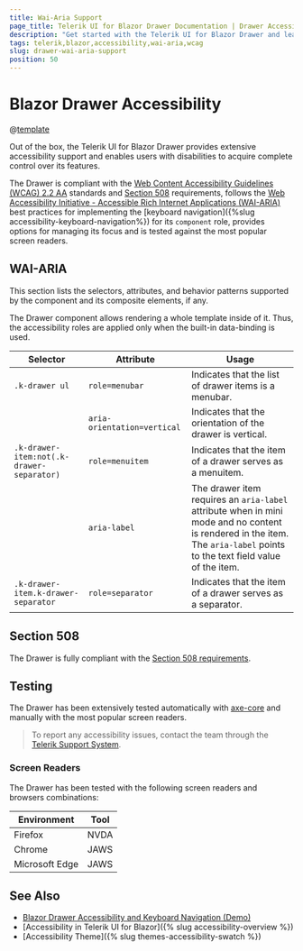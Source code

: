 ```yaml
---
title: Wai-Aria Support
page_title: Telerik UI for Blazor Drawer Documentation | Drawer Accessibility
description: "Get started with the Telerik UI for Blazor Drawer and learn about its accessibility support for WAI-ARIA, Section 508, and WCAG 2.2."
tags: telerik,blazor,accessibility,wai-aria,wcag
slug: drawer-wai-aria-support 
position: 50 
---
```


# Blazor Drawer Accessibility

@[template](/_contentTemplates/common/parameters-table-styles.md#table-layout)



Out of the box, the Telerik UI for Blazor Drawer provides extensive accessibility support and enables users with disabilities to acquire complete control over its features.


The Drawer is compliant with the [Web Content Accessibility Guidelines (WCAG) 2.2 AA](https://www.w3.org/TR/WCAG22/) standards and [Section 508](https://www.section508.gov/) requirements, follows the [Web Accessibility Initiative - Accessible Rich Internet Applications (WAI-ARIA)](https://www.w3.org/WAI/ARIA/apg/) best practices for implementing the [keyboard navigation]({%slug accessibility-keyboard-navigation%}) for its `component` role, provides options for managing its focus and is tested against the most popular screen readers.

## WAI-ARIA


This section lists the selectors, attributes, and behavior patterns supported by the component and its composite elements, if any.


The Drawer component allows rendering a whole template inside of it. Thus, the accessibility roles are applied only when the built-in data-binding is used.

| Selector | Attribute | Usage |
| -------- | --------- | ----- |
| `.k-drawer ul` | `role=menubar` | Indicates that the list of drawer items is a menubar. |
|  | `aria-orientation=vertical` | Indicates that the orientation of the drawer is vertical. |
| `.k-drawer-item:not(.k-drawer-separator)` | `role=menuitem` | Indicates that the item of a drawer serves as a menuitem. |
|  | `aria-label` | The drawer item requires an `aria-label` attribute when in mini mode and no content is rendered in the item. The `aria-label` points to the text field value of the item. |
| `.k-drawer-item.k-drawer-separator` | `role=separator` | Indicates that the item of a drawer serves as a separator. |

## Section 508


The Drawer is fully compliant with the [Section 508 requirements](http://www.section508.gov/).

## Testing


The Drawer has been extensively tested automatically with [axe-core](https://github.com/dequelabs/axe-core) and manually with the most popular screen readers.

> To report any accessibility issues, contact the team through the [Telerik Support System](https://www.telerik.com/account/support-center).

### Screen Readers


The Drawer has been tested with the following screen readers and browsers combinations:

| Environment | Tool |
| ----------- | ---- |
| Firefox | NVDA |
| Chrome | JAWS |
| Microsoft Edge | JAWS |



## See Also

* [Blazor Drawer Accessibility and Keyboard Navigation (Demo)](https://demos.telerik.com/blazor-ui/drawer/keyboard-navigation)
* [Accessibility in Telerik UI for Blazor]({% slug accessibility-overview %})
* [Accessibility Theme]({% slug themes-accessibility-swatch %})